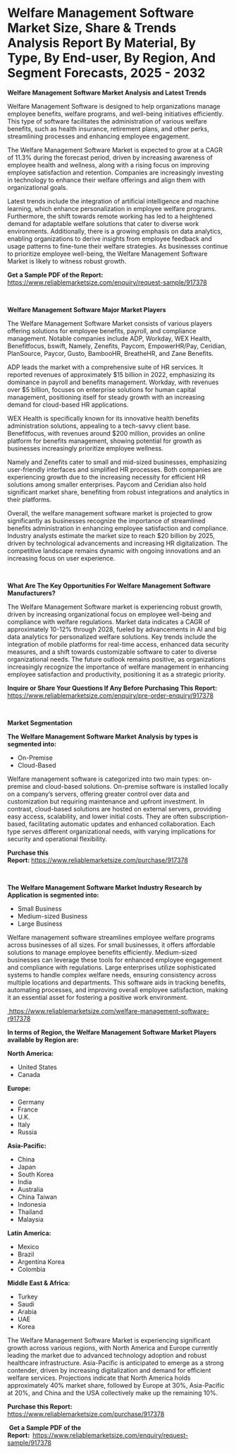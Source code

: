 <p><h1>Welfare Management Software Market Size, Share & Trends Analysis Report By Material, By Type, By End-user, By Region, And Segment Forecasts, 2025 - 2032</h1></p><p><strong>Welfare Management Software Market Analysis and Latest Trends</strong></p>
<p><p>Welfare Management Software is designed to help organizations manage employee benefits, welfare programs, and well-being initiatives efficiently. This type of software facilitates the administration of various welfare benefits, such as health insurance, retirement plans, and other perks, streamlining processes and enhancing employee engagement. </p><p>The Welfare Management Software Market is expected to grow at a CAGR of 11.3% during the forecast period, driven by increasing awareness of employee health and wellness, along with a rising focus on improving employee satisfaction and retention. Companies are increasingly investing in technology to enhance their welfare offerings and align them with organizational goals. </p><p>Latest trends include the integration of artificial intelligence and machine learning, which enhance personalization in employee welfare programs. Furthermore, the shift towards remote working has led to a heightened demand for adaptable welfare solutions that cater to diverse work environments. Additionally, there is a growing emphasis on data analytics, enabling organizations to derive insights from employee feedback and usage patterns to fine-tune their welfare strategies. As businesses continue to prioritize employee well-being, the Welfare Management Software Market is likely to witness robust growth.</p></p>
<p><strong>Get a Sample PDF of the Report:&nbsp;</strong> <a href="https://www.reliablemarketsize.com/enquiry/request-sample/917378?utm_campaign=2176&utm_medium=2&utm_source=Github&utm_content=ia&utm_term=18042025&utm_id=welfare-management-software">https://www.reliablemarketsize.com/enquiry/request-sample/917378</a></p>
<p>&nbsp;</p>
<p><strong>Welfare Management Software Major Market Players</strong></p>
<p><p>The Welfare Management Software Market consists of various players offering solutions for employee benefits, payroll, and compliance management. Notable companies include ADP, Workday, WEX Health, Benefitfocus, bswift, Namely, Zenefits, Paycom, EmpowerHR/Pay, Ceridian, PlanSource, Paycor, Gusto, BambooHR, BreatheHR, and Zane Benefits.</p><p>ADP leads the market with a comprehensive suite of HR services. It reported revenues of approximately $15 billion in 2022, emphasizing its dominance in payroll and benefits management. Workday, with revenues over $5 billion, focuses on enterprise solutions for human capital management, positioning itself for steady growth with an increasing demand for cloud-based HR applications.</p><p>WEX Health is specifically known for its innovative health benefits administration solutions, appealing to a tech-savvy client base. Benefitfocus, with revenues around $200 million, provides an online platform for benefits management, showing potential for growth as businesses increasingly prioritize employee wellness.</p><p>Namely and Zenefits cater to small and mid-sized businesses, emphasizing user-friendly interfaces and simplified HR processes. Both companies are experiencing growth due to the increasing necessity for efficient HR solutions among smaller enterprises. Paycom and Ceridian also hold significant market share, benefiting from robust integrations and analytics in their platforms.</p><p>Overall, the welfare management software market is projected to grow significantly as businesses recognize the importance of streamlined benefits administration in enhancing employee satisfaction and compliance. Industry analysts estimate the market size to reach $20 billion by 2025, driven by technological advancements and increasing HR digitalization. The competitive landscape remains dynamic with ongoing innovations and an increasing focus on user experience.</p></p>
<p>&nbsp;</p>
<p><strong>What Are The Key Opportunities For Welfare Management Software Manufacturers?</strong></p>
<p><p>The Welfare Management Software market is experiencing robust growth, driven by increasing organizational focus on employee well-being and compliance with welfare regulations. Market data indicates a CAGR of approximately 10-12% through 2028, fueled by advancements in AI and big data analytics for personalized welfare solutions. Key trends include the integration of mobile platforms for real-time access, enhanced data security measures, and a shift towards customizable software to cater to diverse organizational needs. The future outlook remains positive, as organizations increasingly recognize the importance of welfare management in enhancing employee satisfaction and productivity, positioning it as a strategic priority.</p></p>
<p><strong>Inquire or Share Your Questions If Any Before Purchasing This Report:</strong> <a href="https://www.reliablemarketsize.com/enquiry/pre-order-enquiry/917378?utm_campaign=2176&utm_medium=2&utm_source=Github&utm_content=ia&utm_term=18042025&utm_id=welfare-management-software">https://www.reliablemarketsize.com/enquiry/pre-order-enquiry/917378</a></p>
<p>&nbsp;</p>
<p><strong>Market Segmentation</strong></p>
<p><strong>The Welfare Management Software Market Analysis by types is segmented into:</strong></p>
<p><ul><li>On-Premise</li><li>Cloud-Based</li></ul></p>
<p><p>Welfare management software is categorized into two main types: on-premise and cloud-based solutions. On-premise software is installed locally on a company’s servers, offering greater control over data and customization but requiring maintenance and upfront investment. In contrast, cloud-based solutions are hosted on external servers, providing easy access, scalability, and lower initial costs. They are often subscription-based, facilitating automatic updates and enhanced collaboration. Each type serves different organizational needs, with varying implications for security and operational flexibility.</p></p>
<p><strong>Purchase this Report:&nbsp;</strong><a href="https://www.reliablemarketsize.com/purchase/917378?utm_campaign=2176&utm_medium=2&utm_source=Github&utm_content=ia&utm_term=18042025&utm_id=welfare-management-software">https://www.reliablemarketsize.com/purchase/917378</a></p>
<p>&nbsp;</p>
<p><strong>The Welfare Management Software Market Industry Research by Application is segmented into:</strong></p>
<p><ul><li>Small Business</li><li>Medium-sized Business</li><li>Large Business</li></ul></p>
<p><p>Welfare management software streamlines employee welfare programs across businesses of all sizes. For small businesses, it offers affordable solutions to manage employee benefits efficiently. Medium-sized businesses can leverage these tools for enhanced employee engagement and compliance with regulations. Large enterprises utilize sophisticated systems to handle complex welfare needs, ensuring consistency across multiple locations and departments. This software aids in tracking benefits, automating processes, and improving overall employee satisfaction, making it an essential asset for fostering a positive work environment.</p></p>
<p><a href="https://www.reliablemarketsize.com/welfare-management-software-r917378?utm_campaign=2176&utm_medium=2&utm_source=Github&utm_content=ia&utm_term=18042025&utm_id=welfare-management-software">&nbsp;https://www.reliablemarketsize.com/welfare-management-software-r917378</a></p>
<p><strong>In terms of Region, the Welfare Management Software Market Players available by Region are:</strong></p>
<p>
    <p> <strong> North America: </strong>
        <ul>
            <li>United States</li>
            <li>Canada</li>
        </ul>
        </p> 
    <p> <strong> Europe: </strong>
        <ul>
            <li>Germany</li>
            <li>France</li>
            <li>U.K.</li>
            <li>Italy</li>
            <li>Russia</li>
        </ul>
        </p> 
    <p> <strong> Asia-Pacific: </strong>
        <ul>
            <li>China</li>
            <li>Japan</li>
            <li>South Korea</li>
            <li>India</li>
            <li>Australia</li>
            <li>China Taiwan</li>
            <li>Indonesia</li>
            <li>Thailand</li>
            <li>Malaysia</li>
        </ul>
        </p> 
    <p> <strong> Latin America: </strong>
        <ul>
            <li>Mexico</li>
            <li>Brazil</li>
            <li>Argentina Korea</li>
            <li>Colombia</li>
        </ul>
        </p> 
    <p> <strong> Middle East & Africa: </strong>
        <ul>
            <li>Turkey</li>
            <li>Saudi</li>
            <li>Arabia</li>
            <li>UAE</li>
            <li>Korea</li>
        </ul>
    </p>
    </p>
<p><p>The Welfare Management Software Market is experiencing significant growth across various regions, with North America and Europe currently leading the market due to advanced technology adoption and robust healthcare infrastructure. Asia-Pacific is anticipated to emerge as a strong contender, driven by increasing digitalization and demand for efficient welfare services. Projections indicate that North America holds approximately 40% market share, followed by Europe at 30%, Asia-Pacific at 20%, and China and the USA collectively make up the remaining 10%.</p></p>
<p><strong>Purchase this Report: </strong><a href="https://www.reliablemarketsize.com/purchase/917378?utm_campaign=2176&utm_medium=2&utm_source=Github&utm_content=ia&utm_term=18042025&utm_id=welfare-management-software">https://www.reliablemarketsize.com/purchase/917378</a></p>
<p>&nbsp;<strong>Get a Sample PDF of the Report:&nbsp;&nbsp;</strong><a href="https://www.reliablemarketsize.com/enquiry/request-sample/917378?utm_campaign=2176&utm_medium=2&utm_source=Github&utm_content=ia&utm_term=18042025&utm_id=welfare-management-software">https://www.reliablemarketsize.com/enquiry/request-sample/917378</a></p>
<p><strong></strong></p>
<p><p></p><p></p><p></p></p>